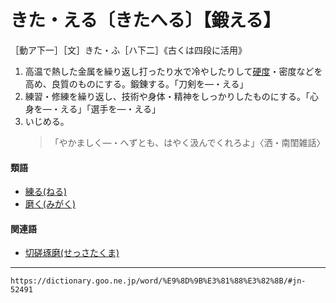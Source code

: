 # きた・える〔きたへる〕【鍛える】

［動ア下一］［文］きた・ふ［ハ下二］《古くは四段に活用》
1. 高温で熱した金属を繰り返し打ったり水で冷やしたりして[硬度](https://dictionary.goo.ne.jp/word/%E7%A1%AC%E5%BA%A6/#jn-74428)・密度などを高め、良質のものにする。鍛錬する。「刀剣を―・える」
2. 練習・修練を繰り返し、技術や身体・精神をしっかりしたものにする。「心身を―・える」「選手を―・える」
3. いじめる。
    >「やかましく―・へずとも、はやく汲んでくれろよ」〈洒・南閨雑話〉
        

#### 類語

-   [練る(ねる)](ねる（練る／煉る）)
-   [磨く(みがく)](みがく（磨く／研く／琢く）)

#### 関連語

-   [切磋琢磨(せっさたくま)](https://dictionary.goo.ne.jp/word/%E5%88%87%E7%A3%8B%E7%90%A2%E7%A3%A8/#jn-124459)

---
`https://dictionary.goo.ne.jp/word/%E9%8D%9B%E3%81%88%E3%82%8B/#jn-52491`